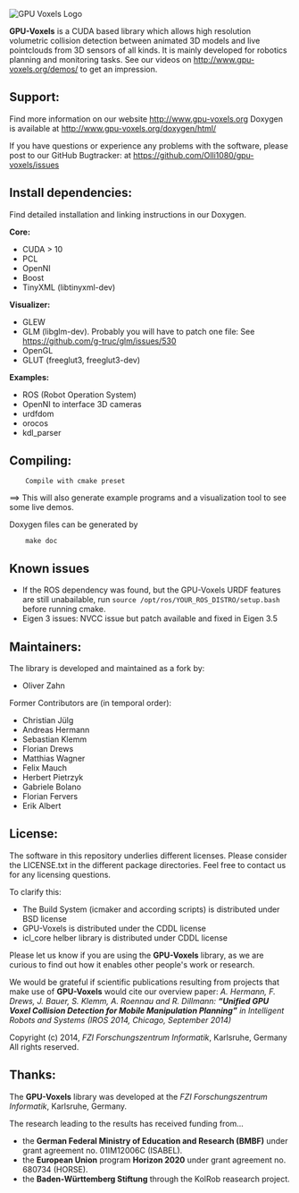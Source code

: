![GPU Voxels Logo](http://gpu-voxels.org/gpu-voxels-logo.png  "GPU Voxels")

**GPU-Voxels** is a CUDA based library which allows high resolution volumetric collision detection
between animated 3D models and live pointclouds from 3D sensors of all kinds.
It is mainly developed for robotics planning and monitoring tasks.
See our videos on http://www.gpu-voxels.org/demos/ to get an impression.

## Support:
Find more information on our website http://www.gpu-voxels.org
Doxygen is available at http://www.gpu-voxels.org/doxygen/html/

If you have questions or experience any problems with the software, please post to our GitHub Bugtracker:
at https://github.com/Olli1080/gpu-voxels/issues

## Install dependencies:
Find detailed installation and linking instructions in our Doxygen.

**Core:**

- CUDA > 10
- PCL
- OpenNI
- Boost
- TinyXML (libtinyxml-dev)

**Visualizer:**

- GLEW
- GLM (libglm-dev). Probably you will have to patch one file: See https://github.com/g-truc/glm/issues/530
- OpenGL
- GLUT (freeglut3, freeglut3-dev)

**Examples:**

- ROS (Robot Operation System)
- OpenNI to interface 3D cameras
- urdfdom
- orocos
- kdl_parser

## Compiling:
        Compile with cmake preset

==> This will also generate example programs and a visualization tool to see some live demos.

Doxygen files can be generated by

        make doc

## Known issues
- If the ROS dependency was found, but the GPU-Voxels URDF features are still unabailable, run `source /opt/ros/YOUR_ROS_DISTRO/setup.bash` before running cmake.
- Eigen 3 issues: NVCC issue but patch available and fixed in Eigen 3.5

## Maintainers:
The library is developed and maintained as a fork by:
- Oliver Zahn

Former Contributors are (in temporal order):

- Christian Jülg
- Andreas Hermann
- Sebastian Klemm
- Florian Drews
- Matthias Wagner
- Felix Mauch
- Herbert Pietrzyk
- Gabriele Bolano
- Florian Fervers
- Erik Albert

## License:
The software in this repository underlies different licenses.
Please consider the LICENSE.txt in the different package directories.
Feel free to contact us for any licensing questions.

To clarify this:

- The Build System (icmaker and according scripts) is distributed under BSD license
- GPU-Voxels is distributed under the CDDL license
- icl_core helber library is distributed under CDDL license

Please let us know if you are using the **GPU-Voxels** library,
as we are curious to find out how it enables other people's work or research.

We would be grateful if scientific publications resulting from projects
that make use of **GPU-Voxels** would cite our overview paper:
*A. Hermann, F. Drews, J. Bauer, S. Klemm, A. Roennau and R. Dillmann:
**“Unified GPU Voxel Collision Detection for Mobile Manipulation Planning”**
in Intelligent Robots and Systems (IROS 2014, Chicago, September 2014)*

Copyright (c) 2014, *FZI Forschungszentrum Informatik*, Karlsruhe, Germany
All rights reserved.

## Thanks:
The **GPU-Voxels** library was developed at the *FZI Forschungszentrum Informatik*, Karlsruhe, Germany.

The research leading to the results has received funding from... 
- the **German Federal Ministry of Education and Research (BMBF)** under grant agreement no. 01IM12006C (ISABEL).
- the **European Union** program **Horizon 2020** under grant agreement no. 680734 (HORSE).
- the **Baden-Württemberg Stiftung** through the KolRob reasearch project.

